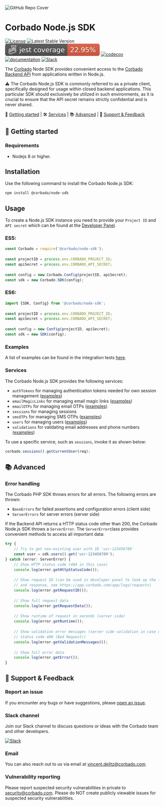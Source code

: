 <img width="1070" alt="GitHub Repo Cover" src="https://github.com/corbado/corbado-php/assets/18458907/aa4f9df6-980b-4b24-bb2f-d71c0f480971">

# Corbado Node.js SDK

[![License](https://poser.pugx.org/corbado/php-sdk/license.svg)](https://packagist.org/packages/corbado/php-sdk)
![Latest Stable Version](https://img.shields.io/npm/v/@corbado/node-sdk)
[![Coverage Status](https://github.com/corbado/corbado-nodejs/raw/gh-pages/badges/coverage-jest%20coverage.svg?raw=true)](https://nolleh.gitcorbado/corbado-nodejs/badges/coverage-jest%20coverage.svg?raw=true)
[![codecov](https://codecov.io/gh/corbado/corbado-nodejs/graph/badge.svg?token=FD4TEXN6TR)](https://codecov.io/gh/corbado/corbado-nodejs)
[![documentation](https://img.shields.io/badge/documentation-Corbado_Backend_API_Reference-blue.svg)](https://api.corbado.com/docs/api/)
[![Slack](https://img.shields.io/badge/slack-join%20chat-brightgreen.svg)](https://join.slack.com/t/corbado/shared_invite/zt-1b7867yz8-V~Xr~ngmSGbt7IA~g16ZsQ)

The [Corbado](https://www.corbado.com) Node SDK provides convenient access to the [Corbado Backend API](https://api.corbado.com/docs/api/) from applications written in Node.js.

:warning: The Corbado Node.js SDK is commonly referred to as a private client, specifically designed for usage within closed backend applications. This particular SDK should exclusively be utilized in such environments, as it is crucial to ensure that the API secret remains strictly confidential and is never shared.

:rocket: [Getting started](#rocket-getting-started) | :hammer_and_wrench: [Services](#hammer_and_wrench-services) | :books: [Advanced](#books-advanced) | :speech_balloon: [Support & Feedback](#speech_balloon-support--feedback)

## :rocket: Getting started

### Requirements

- Nodejs 8 or higher.

## Installation

Use the following command to install the Corbado Node.js SDK:

```bash
npm install @corbado/node-sdk
```

## Usage

To create a Node.js SDK instance you need to provide your `Project ID` and `API secret` which can be found at the [Developer Panel](https://app.corbado.com).

### ES5:

```JavaScript
const Corbado = require('@corbado/node-sdk');

const projectID = process.env.CORBADO_PROJECT_ID;
const apiSecret = process.env.CORBADO_API_SECRET;

const config = new Corbado.Config(projectID, apiSecret);
const sdk = new Corbado.SDK(config);
```

### ES6:

```JavaScript
import {SDK, Config} from '@corbado/node-sdk';

const projectID = process.env.CORBADO_PROJECT_ID;
const apiSecret = process.env.CORBADO_API_SECRET;

const config = new Config(projectID, apiSecret);
const sdk = new SDK(config);
```

### Examples

A list of examples can be found in the integration tests [here](tests/integration).

### Services

The Corbado Node.js SDK provides the following services:

- `authTokens` for managing authentication tokens needed for own session management ([examples](tests/integration/services/authToken.test.ts))
- `emailMagicLinks` for managing email magic links ([examples](tests/integration/services/emailLink.test.ts))
- `emailOTPs` for managing email OTPs ([examples](tests/integration/services/emailOtp.test.ts))
- `sessions` for managing sessions
- `smsOTPs` for managing SMS OTPs ([examples](tests/integration/services/smsOtp.test.ts))
- `users` for managing users ([examples](tests/integration/services/user.test.ts))
- `validations` for validating email addresses and phone numbers ([examples](tests/integration/services/validation.test.ts))

To use a specific service, such as `sessions`, invoke it as shown below:

```JavaScript
corbado.sessions().getCurrentUser(req);
```

## :books: Advanced

### Error handling

The Corbado PHP SDK throws errors for all errors. The following errors are thrown:

- `BaseErrors` for failed assertions and configuration errors (client side)
- `ServerErrors` for server errors (server side)

If the Backend API returns a HTTP status code other than 200, the Corbado Node.js SDK throws a `ServerError`. The `ServerError`class provides convenient methods to access all important data:

```javascript
try {
    // Try to get non-existing user with ID 'usr-123456789'
    const user = sdk.users().get('usr-123456789');
} catch (error: ServerError) {
    // Show HTTP status code (404 in this case)
    console.log(error.getHttpStatusCode());

    // Show request ID (can be used in developer panel to look up the full request
    // and response, see https://app.corbado.com/app/logs/requests)
    console.log(error.getRequestID());

    // Show full request data
    console.log(error.getRequestData());

    // Show runtime of request in seconds (server side)
    console.log(error.getRuntime());

    // Show validation error messages (server side validation in case of HTTP
    // status code 400 (Bad Request))
    console.log(error.getValidationMessages());

    // Show full error data
    console.log(error.getError());
}
```

## :speech_balloon: Support & Feedback

### Report an issue

If you encounter any bugs or have suggestions, please [open an issue](https://github.com/corbado/corbado-php/issues/new).

### Slack channel

Join our Slack channel to discuss questions or ideas with the Corbado team and other developers.

[![Slack](https://img.shields.io/badge/slack-join%20chat-brightgreen.svg)](https://join.slack.com/t/corbado/shared_invite/zt-1b7867yz8-V~Xr~ngmSGbt7IA~g16ZsQ)

### Email

You can also reach out to us via email at vincent.delitz@corbado.com.

### Vulnerability reporting

Please report suspected security vulnerabilities in private to security@corbado.com. Please do NOT create publicly viewable issues for suspected security vulnerabilities.
